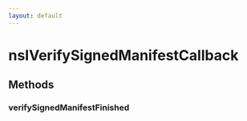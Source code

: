 ```yaml
---
layout: default
---
```


# nsIVerifySignedManifestCallback #

## Methods ##

### verifySignedManifestFinished ###
